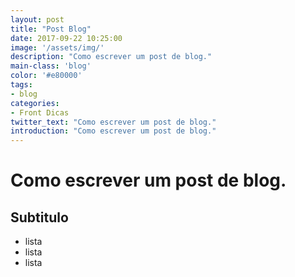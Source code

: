 ```yaml
---
layout: post
title: "Post Blog"
date: 2017-09-22 10:25:00
image: '/assets/img/'
description: "Como escrever um post de blog."
main-class: 'blog'
color: '#e80000'
tags:
- blog
categories:
- Front Dicas
twitter_text: "Como escrever um post de blog."
introduction: "Como escrever um post de blog."
---
```



# Como escrever um post de blog.
## Subtitulo

- lista
- lista
- lista